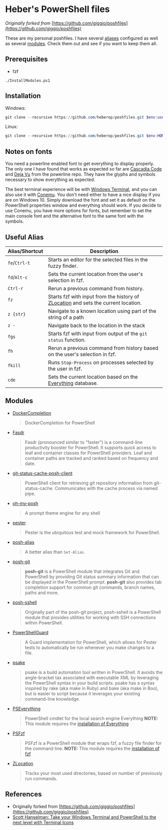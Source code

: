 # Heber's PowerShell files

*Originally forked from* [https://github.com/giggio/poshfiles](https://github.com/giggio/poshfiles)

These are my personal poshfiles. I have several [aliases](https://github.com/heberop/poshfiles/blob/main/CreateAliases.ps1) configured
as well as several [modules](https://github.com/heberop/poshfiles/tree/main/Modules).
Check them out and see if you want to keep them all.

## Prerequisites

- fzf

```
./InstallModules.ps1
``` 

## Installation

Windows:

````powershell
git clone --recursive https://github.com/heberop/poshfiles.git $env:userprofile\Documents\PowerShell
````

Linux:

````powershell
git clone --recursive https://github.com/heberop/poshfiles.git $env:HOME\Documents\PowerShell
````

## Notes on fonts

You need a powerline enabled font to get everything to display properly. The only one I have found
that works as expected so far are
[Cascadia Code](https://github.com/microsoft/cascadia-code) and
[Deja Vu](https://github.com/powerline/fonts/blob/master/DejaVuSansMono/DejaVu%20Sans%20Mono%20for%20Powerline.ttf)
from the powerline repo. They have the glyphs and symbols necessary to show everything as expected.

The best terminal experience will be with
[Windows Terminal](https://github.com/microsoft/terminal), and you can also use
it with [Conemu](https://conemu.github.io/).
You don't need either to have a nice display if you are on Windows 10. Simply download the font
and set it as default on the PowerShell properties window and everything should work.
If you decide to use Conemu, you have more options for fonts, but remember to set the main console font
and the alternative font to the same font with the symbols.

## Useful Alias

| Alias/Shortcut | Description                              |
|----------------|------------------------------------------|
| `fe`/`Ctrl-t`  | Starts an editor for the selected files in the fuzzy finder. |
| `fd`/`Alt-c`   | Sets the current location from the user's selection in fzf. |
| `Ctrl-r`       | Rerun a previous command from history.   |
| `fz`           | Starts fzf with input from the history of [ZLocation](https://github.com/vors/ZLocation) and sets the current location. |
| `z {str}`      | Navigate to a known location using part of the string of a path |
| `z -`          | Navigate back to the location in the stack |
| `fgs`          | Starts fzf with input from output of the `git status` function. |
| `fh`           | Rerun a previous command from history based on the user's selection in fzf. |
| `fkill`        | Runs `Stop-Process` on processes selected by the user in fzf. |
| `cde`          | Sets the current location based on the [Everything](https://www.voidtools.com/) database. |

## Modules

* [DockerCompletion](https://github.com/matt9ucci/DockerCompletion)

  > DockerCompletion for PowerShell
  
* [Fasdr](https://github.com/kelleyma49/fasdr)

  > Fasdr (pronounced similar to "faster") is a command-line productivity booster for PowerShell. It supports quick access to leaf and container classes for PowerShell providers. Leaf and container paths are tracked and ranked based on frequency and date.

* [git-status-cache-posh-client](https://github.com/cmarcusreid/git-status-cache-posh-client)

  > PowerShell client for retrieving git repository information from git-status-cache. Communicates with the cache process via named pipe.
  
* [oh-my-posh](https://ohmyposh.dev/)

  > A prompt theme engine for any shell
  
* [pester](https://github.com/pester/Pester)

  > Pester is the ubiquitous test and mock framework for PowerShell.
  
* [posh-alias](https://github.com/giggio/posh-alias)

  > A better alias than `Set-Alias`.
  
* [posh-git](https://github.com/dahlbyk/posh-git)

  > **posh-git** is a PowerShell module that integrates Git and PowerShell by providing Git status summary information that can be displayed in the PowerShell prompt. **posh-git** also provides tab completion support for common git commands, branch names, paths and more.

* [posh-sshell](https://github.com/dahlbyk/posh-sshell)

  > Originally part of the posh-git project, posh-sshell is a PowerShell module that provides utilities for working with SSH connections within PowerShell.

* [PowerShellGuard](https://github.com/smurawski/PowerShellGuard)

  > A Guard implementation for PowerShell, which allows for Pester tests to automatically be run whenever you make changes to a file.
  
* [psake](https://github.com/psake/psake)

  > psake is a build automation tool written in PowerShell. It avoids the angle-bracket tax associated with executable XML by leveraging the PowerShell syntax in your build scripts. psake has a syntax inspired by rake (aka make in Ruby) and bake (aka make in Boo), but is easier to script because it leverages your existing command-line knowledge.
  
* [PSEverything](https://github.com/powercode/PSEverything)

  > PowerShell cmdlet for the local search engine Everything
  > **NOTE:** This module requires the [installation of Everything](http://www.voidtools.com/)
  
* [PSFzf](https://github.com/kelleyma49/PSFzf)

  > PSFzf is a PowerShell module that wraps fzf, a fuzzy file finder for the command line.
  > **NOTE:** This module requires the [installation of fzf](https://community.chocolatey.org/packages/fzf)
  
* [ZLocation](https://github.com/vors/ZLocation)

  > Tracks your most used directories, based on number of previously run commands.

## References

* Originally forked from [https://github.com/giggio/poshfiles](https://github.com/giggio/poshfiles)
* [Scott Hanselman: Take your Windows Terminal and PowerShell to the next level with Terminal Icons](https://www.hanselman.com/blog/take-your-windows-terminal-and-powershell-to-the-next-level-with-terminal-icons)
